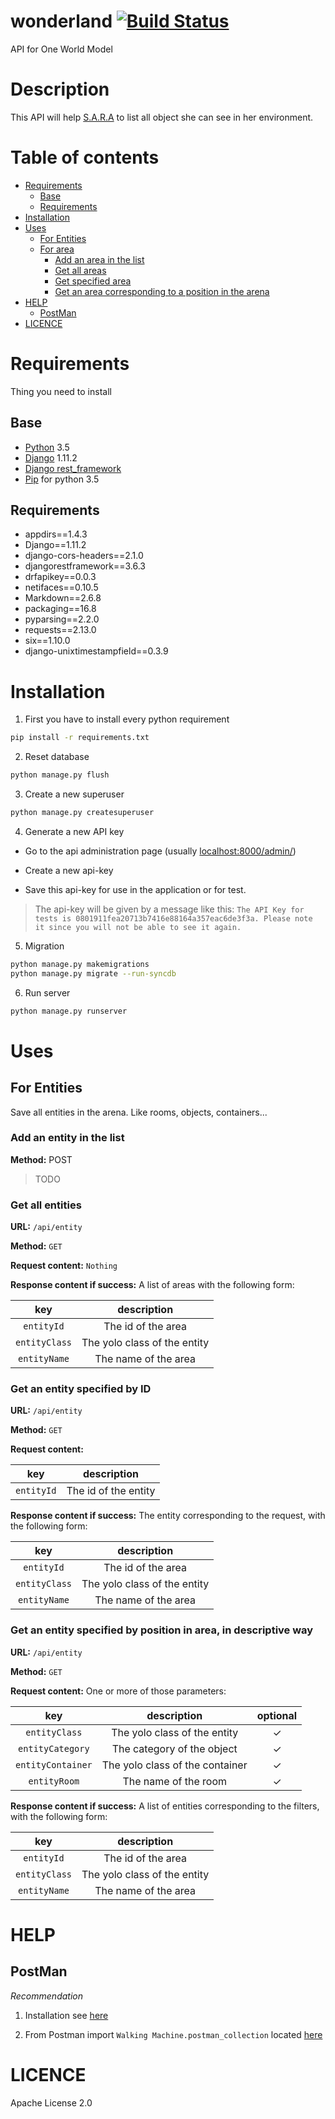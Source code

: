 # wonderland [![Build Status](https://travis-ci.org/WalkingMachine/wonderland.svg?branch=master)](https://travis-ci.org/WalkingMachine/wonderland)
API for One World Model

# Description
This API will help [S.A.R.A](http://walkingmachine.ca) to list all object she can see in her environment.

# Table of contents

- [Requirements](#requirements)
  * [Base](#base)
  * [Requirements](#requirements-1)
- [Installation](#installation)
- [Uses](#uses)
  * [For Entities](#for-entities)
  * [For area](#for-area)
    + [Add an area in the list](#add-an-area-in-the-list)
    + [Get all areas](#get-all-areas)
    + [Get specified area](#get-specified-area)
    + [Get an area corresponding to a position in the arena](#get-an-area-corresponding-to-a-position-in-the-arena)
- [HELP](#help)
  * [PostMan](#postman)
- [LICENCE](#licence)

# Requirements
Thing you need to install
## Base
- [Python](https://www.python.org/) 3.5
- [Django](https://www.djangoproject.com/) 1.11.2
- [Django rest_framework](http://www.django-rest-framework.org/)
- [Pip](https://pypi.python.org/pypi/pip?) for python 3.5

## Requirements
- appdirs==1.4.3
- Django==1.11.2
- django-cors-headers==2.1.0
- djangorestframework==3.6.3
- drfapikey==0.0.3
- netifaces==0.10.5
- Markdown==2.6.8
- packaging==16.8
- pyparsing==2.2.0
- requests==2.13.0
- six==1.10.0
- django-unixtimestampfield==0.3.9

# Installation
1. First you have to install every python requirement
```bash
pip install -r requirements.txt
```

2. Reset database
```bash
python manage.py flush
```

3. Create a new superuser
```bash
python manage.py createsuperuser
```

4. Generate a new API key

+ Go to the api administration page (usually [localhost:8000/admin/](http://localhost:8000/admin/rest_framework_api_key/apikey/))

+ Create a new api-key

+ Save this api-key for use in the application or for test.

> The api-key will be given by a message like this: `The API Key for tests is 0801911fea20713b7416e88164a357eac6de3f3a. Please note it since you will not be able to see it again.`

5. Migration
```bash
python manage.py makemigrations
python manage.py migrate --run-syncdb 
```

6. Run server
```bash
python manage.py runserver
```

# Uses

## For Entities

Save all entities in the arena. Like rooms, objects, containers...

### Add an entity in the list

**Method:** POST

> TODO

### Get all entities

**URL:** `/api/entity`

**Method:** `GET`

**Request content:** `Nothing`

**Response content if success:** A list of areas with the following form:

|       key       |          description          |
|:---------------:|:-----------------------------:|
|    `entityId`   |  The id of the area           |
|  `entityClass`  |  The yolo class of the entity |
|  `entityName`   |  The name of the area         |

### Get an entity specified by ID

**URL:** `/api/entity`

**Method:** `GET`

**Request content:**

|    key   |         description         |
|:--------:|:---------------------------:|
|`entityId`|  The id of the entity       |

**Response content if success:** The entity corresponding to the request, with the following form:

|       key       |          description          |
|:---------------:|:-----------------------------:|
|    `entityId`   |  The id of the area           |
|  `entityClass`  |  The yolo class of the entity |
|  `entityName`   |  The name of the area         |

### Get an entity specified by position in area, in descriptive way

**URL:** `/api/entity`

**Method:** `GET`

**Request content:** One or more of those parameters:

|        key       |            description            | optional |
|:----------------:|:---------------------------------:|:--------:|
|   `entityClass`  |  The yolo class of the entity     | &#10003; |
| `entityCategory` |  The category of the object       | &#10003; |
| `entityContainer`|  The yolo class of the container  | &#10003; |
|   `entityRoom`   |  The name of the room             | &#10003; |

**Response content if success:** A list of entities corresponding to the filters, with the following form:

|       key       |          description          |
|:---------------:|:-----------------------------:|
|    `entityId`   |  The id of the area           |
|  `entityClass`  |  The yolo class of the entity |
|  `entityName`   |  The name of the area         |

# HELP
## PostMan
*Recommendation*
1. Installation see [here](https://www.getpostman.com/)

2. From Postman import `Walking Machine.postman_collection` located [here](../master/Walking%20Machine.postman_collection.json)

# LICENCE
Apache License 2.0

